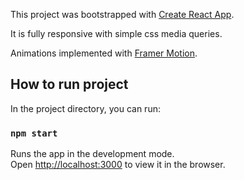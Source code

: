This project was bootstrapped with [Create React App](https://github.com/facebook/create-react-app).

It is fully responsive with simple css media queries.

Animations implemented with [Framer Motion](https://www.framer.com). 

## How to run project

In the project directory, you can run:

### `npm start`

Runs the app in the development mode.<br />
Open [http://localhost:3000](http://localhost:3000) to view it in the browser.





